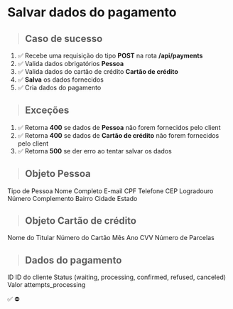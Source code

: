 # Salvar dados do pagamento

> ## Caso de sucesso

1. ✅ Recebe uma requisição do tipo **POST** na rota **/api/payments**
2. ✅ Valida dados obrigatórios **Pessoa**
3. ✅ Valida dados do cartão de crédito **Cartão de crédito**
4. ✅ **Salva** os dados fornecidos
5. ✅ Cria dados do pagamento

> ## Exceções
1. ✅ Retorna **400** se  dados de **Pessoa** não forem fornecidos pelo client
2. ✅ Retorna **400** se  dados de  **Cartão de crédito** não forem fornecidos pelo client
3. ✅ Retorna **500** se der erro ao tentar salvar os dados


> ## Objeto Pessoa
Tipo de Pessoa
Nome Completo
E-mail
CPF
Telefone
CEP
Logradouro
Número 
Complemento
Bairro 
Cidade 
Estado 

> ## Objeto Cartão de crédito
Nome do Titular
Número do Cartão
Mês 
Ano
CVV
Número de Parcelas

> ## Dados do pagamento
ID
ID do cliente
Status (waiting, processing, confirmed, refused, canceled)
Valor
attempts_processing

✅
⛔